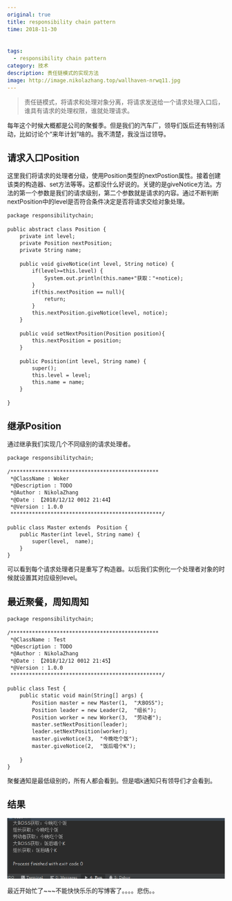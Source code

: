 ```yaml
---
original: true
title: responsibility chain pattern
time: 2018-11-30


tags: 
  - responsibility chain pattern
category: 技术
description: 责任链模式的实现方法
image: http://image.nikolazhang.top/wallhaven-nrwq11.jpg
---
```


> 责任链模式，将请求和处理对象分离，将请求发送给一个请求处理入口后，谁具有请求的处理权限，谁就处理请求。

<!--more-->

每年这个时候大概都是公司的聚餐季。但是我们的汽车厂，领导们饭后还有特别活动，比如讨论个“来年计划”啥的。我不清楚，我没当过领导。

## 请求入口Position
这里我们将请求的处理者分级，使用Position类型的nextPostion属性。接着创建该类的构造器、set方法等等。这都没什么好说的。关键的是giveNotice方法。方法的第一个参数是我们的请求级别，第二个参数就是请求的内容。通过不断判断nextPosition中的level是否符合条件决定是否将请求交给对象处理。
```
package responsibilitychain;

public abstract class Position {
	private int level;
	private Position nextPosition;
	private String name;

	public void giveNotice(int level, String notice) {
		if(level>=this.level) {
			System.out.println(this.name+"获取："+notice);
		}
		if(this.nextPosition == null){
			return;
		}
		this.nextPosition.giveNotice(level, notice);
	}

	public void setNextPosition(Position position){
		this.nextPosition = position;
	}

	public Position(int level, String name) {
		super();
		this.level = level;
		this.name = name;
	}

}
```

## 继承Position
通过继承我们实现几个不同级别的请求处理者。
```
package responsibilitychain;

/************************************************
 *@ClassName : Woker
 *@Description : TODO
 *@Author : NikolaZhang
 *@Date : 【2018/12/12 0012 21:44】
 *@Version : 1.0.0
 *************************************************/

public class Master extends  Position {
    public Master(int level, String name) {
        super(level,  name);
    }
}
```
可以看到每个请求处理者只是重写了构造器。以后我们实例化一个处理者对象的时候就设置其对应级别level。

## 最近聚餐，周知周知
```
package responsibilitychain;

/************************************************
 *@ClassName : Test
 *@Description : TODO
 *@Author : NikolaZhang
 *@Date : 【2018/12/12 0012 21:45】
 *@Version : 1.0.0
 *************************************************/

public class Test {
    public static void main(String[] args) {
        Position master = new Master(1,  "大BOSS");
        Position leader = new Leader(2,  "组长");
        Position worker = new Worker(3,  "劳动者");
        master.setNextPosition(leader);
        leader.setNextPosition(worker);
        master.giveNotice(3,  "今晚吃个饭");
        master.giveNotice(2,  "饭后唱个K");

    }
}
```

聚餐通知是最低级别的，所有人都会看到。但是唱k通知只有领导们才会看到。

## 结果
![结果](/images/article/181212/res2.png)


最近开始忙了~~~不能快快乐乐的写博客了。。。。悲伤。。
